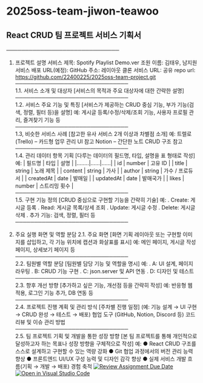 # 2025oss-team-jiwon-teawoo

## React CRUD 팀 프로젝트 서비스 기획서
──────────────────────────────
1. 프로젝트 설명
서비스 제목: Spotify Playlist Demo.ver
 조원 이름: 김태우, 남지원
 서비스 배포 URL(예정): 
 GitHub 주소: 
 레이아웃 클론 서비스 URL: 
공유 repo url: https://github.com/22400225/2025oss-team-project.git
<br>──────────────────────────────<br>
1.1. 서비스 소개 및 대상자
[서비스의 목적과 주요 대상자에 대한 간략한 설명]
<br>──────────────────────────────<br>
1.2. 서비스 주요 기능 및 특징
[서비스가 제공하는 CRUD 중심 기능, 부가 기능(검색, 정렬, 필터 등)을 설명]
 예: 게시글 등록/수정/삭제/조회 기능, 사용자 프로필 관리, 즐겨찾기 기능 등
<br>──────────────────────────────<br>
1.3, 비슷한 서비스 사례
[참고한 유사 서비스 2개 이상과 차별점 소개]
 예: 트렐로(Trello) – 카드형 업무 관리 UI 참고
 Notion – 간단한 노트 CRUD 구조 참고
<br>──────────────────────────────<br>
1.4. 관리 데이터 항목 기획
[다루는 데이터의 필드명, 타입, 설명을 표 형태로 작성]
 예:
 | 필드명 | 타입 | 설명 |
 |........|......|......|
 | id | number | 고유 ID |
 | title | string | 노래 제목 |
 | content | string | 가사 |
 | author | string | 가수 / 프로듀서 |
 | createdAt | date | 발매일 |
 | updatedAt | date | 발매국가 |
 | likes | number | 스트리밍 횟수 |
<br>──────────────────────────────<br>
1.5. 구현 기능 정의
[CRUD 중심으로 구현할 기능을 간략히 기술]
 예:
 . Create: 게시글 등록
 . Read: 게시글 목록/상세 조회
 . Update: 게시글 수정
 . Delete: 게시글 삭제
 . 추가 기능: 검색, 정렬, 필터 등
<br>──────────────────────────────

2. 주요 실행 화면 및 역할 분담
2.1. 주요 화면
[화면 기획 레이아웃 또는 구현할 이미지를 삽입하고, 각 기능 위치에 캡션과 화살표를 표시]
 예: 메인 페이지, 게시글 작성 페이지, 상세보기 페이지 등
<br>──────────────────────────────<br>
2.2. 팀원별 역할 분담
[팀원별 담당 기능 및 역할을 명시]
 예:
 . A: UI 설계, 페이지 라우팅
 . B: CRUD 기능 구현
 . C: json.server 및 API 연동
 . D: 디자인 및 테스트
<br>──────────────────────────────<br>
2.3. 향후 개선 방향
[추가하고 싶은 기능, 개선점 등을 간략히 작성]
 예: 반응형 웹 적용, 로그인 기능 추가, DB 연동 등
<br>──────────────────────────────<br>
2.4. 프로젝트 진행 계획 및 관리 방식
[주차별 진행 일정]
 (예: 기능 설계 → UI 구현 → CRUD 완성 → 테스트 → 배포)
 협업 도구 (GitHub, Notion, Discord 등)
 코드 리뷰 및 이슈 관리 방법
<br>──────────────────────────────<br>
2.5. 팀 프로젝트 기획 및 개발을 통한 성장 방향
[본 팀 프로젝트를 통해 개인적으로 달성하고자 하는 목표나 성장 방향을 구체적으로 작성]
예:
●  	React CRUD 구조를 스스로 설계하고 구현할 수 있는 역량 강화
●  	Git 협업 과정에서의 버전 관리 능력 향상
●  	프론트엔드 UI/UX 구성 능력 및 디자인 감각 향상
●  	실제 서비스 개발 흐름(기획 → 개발 → 배포) 경험 축적
[![Review Assignment Due Date](https://classroom.github.com/assets/deadline-readme-button-22041afd0340ce965d47ae6ef1cefeee28c7c493a6346c4f15d667ab976d596c.svg)](https://classroom.github.com/a/IPLY0Eow)
[![Open in Visual Studio Code](https://classroom.github.com/assets/open-in-vscode-2e0aaae1b6195c2367325f4f02e2d04e9abb55f0b24a779b69b11b9e10269abc.svg)](https://classroom.github.com/online_ide?assignment_repo_id=21005502&assignment_repo_type=AssignmentRepo)
